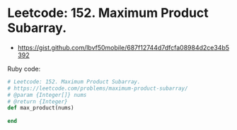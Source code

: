 # Leetcode: 152. Maximum Product Subarray.

- https://gist.github.com/lbvf50mobile/687f12744d7dfcfa08984d2ce34b5392
 
Ruby code:
```Ruby
# Leetcode: 152. Maximum Product Subarray.
# https://leetcode.com/problems/maximum-product-subarray/
# @param {Integer[]} nums
# @return {Integer}
def max_product(nums)
    
end
```
